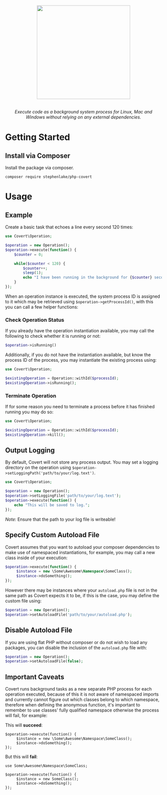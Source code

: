 <h6 align="center">
    <img src="https://raw.githubusercontent.com/stephenlake/php-covert/master/docs/assets/php-covert-banner.png?v=2" width="300"/>
</h6>

<h6 align="center">
    Execute code as a background system process for Linux, Mac and Windows without relying on any external dependencies.
</h6>

# Getting Started

## Install via Composer

Install the package via composer.

    composer require stephenlake/php-covert

# Usage

## Example

Create a basic task that echoes a line every second 120 times:

```php
use Covert\Operation;

$operation = new Operation();
$operation->execute(function() {
    $counter = 0;

    while($counter < 120) {
        $counter++;
        sleep(1);
        echo "I have been running in the background for {$counter} seconds!".PHP_EOL;
    }
});
```

When an operation instance is executed, the system process ID is assigned to it which may be retrieved using `$operation->getProcessId()`, with this you can call a few helper functions:

### Check Operation Status

If you already have the operation instantiation available, you may call the following to check whether it is running or not:

```php
$operation->isRunning()
```

Additionally, if you do not have the instantiation available, but know the process ID of the process, you may instantiate the existing process using:

```php
use Covert\Operation;

$existingOperation = Operation::withId($processId);
$existingOperation->isRunning();
```

### Terminate Operation

If for some reason you need to terminate a process before it has finished running you may do so:

```php
use Covert\Operation;

$existingOperation = Operation::withId($processId);
$existingOperation->kill();
```

## Output Logging

By default, Covert will not store any process output. You may set a logging directory on the operation using `$operation->setLoggingPath('path/to/your/log.text')`.

```php
use Covert\Operation;

$operation = new Operation();
$operation->setLoggingFile('path/to/your/log.text');
$operation->execute(function() {
    echo "This will be saved to log.";
});
```

_Note:_ Ensure that the path to your log file is writeable!

## Specify Custom Autoload File

Covert assumes that you want to autoload your composer dependencies to make use of namespaced instantiations, for example, you may call a new class inside of your execution:
```php
$operation->execute(function() {
     $instance = new \Some\Awesome\Namespace\SomeClass();
     $instance->doSomething();
});
```
However there may be instances where your `autoload.php` file is not in the same path as Covert expects it to be, if this is the case, you may define the custom file using:
```php
$operation = new Operation();
$operation->setAutoloadFile('path/to/your/autoload.php');
```

## Disable Autoload File
If you are using flat PHP without composer or do not wish to load any packages, you can disable the inclusion of the `autoload.php` file with:
```php
$operation = new Operation();
$operation->setAutoloadFile(false);
```

## Important Caveats

Covert runs background tasks as a new separate PHP process for each operation executed, because of this it is not aware of namespaced imports and currently cannot figure out which classes belong to which namespace, therefore when defining the anonymous function, it's important to remember to use classes' fully qualified namespace otherwise the process will fail, for example:

This will **succeed**:

    $operation->execute(function() {
         $instance = new \Some\Awesome\Namespace\SomeClass();
         $instance->doSomething();
    });

But this will **fail**:

    use Some\Awesome\Namespace\SomeClass;

    $operation->execute(function() {
         $instance = new SomeClass();
         $instance->doSomething();
    });
